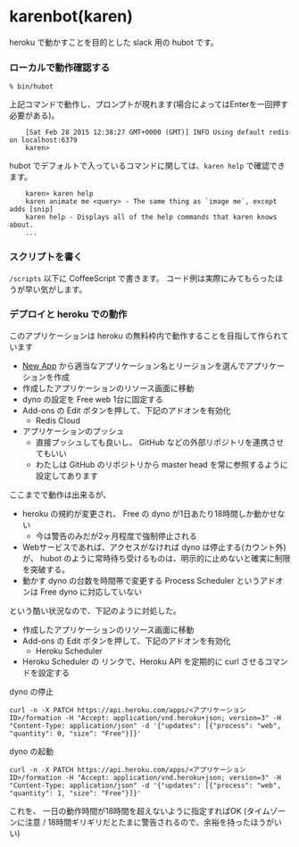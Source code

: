 # karenbot(karen)

heroku で動かすことを目的とした slack 用の hubot です。

[heroku]: http://www.heroku.com
[hubot]: http://hubot.github.com
[generator-hubot]: https://github.com/github/generator-hubot

### ローカルで動作確認する

```
% bin/hubot
```
上記コマンドで動作し、プロンプトが現れます(場合によってはEnterを一回押す必要がある)。
```
    [Sat Feb 28 2015 12:38:27 GMT+0000 (GMT)] INFO Using default redis on localhost:6379
    karen>
```
hubot でデフォルトで入っているコマンドに関しては、```karen help``` で確認できます。

```
    karen> karen help
    karen animate me <query> - The same thing as `image me`, except adds [snip]
    karen help - Displays all of the help commands that karen knows about.
    ...
```

### スクリプトを書く

``` /scripts ``` 以下に CoffeeScript で書きます。
コード例は実際にみてもらったほうが早い気がします。


### デプロイと heroku での動作

このアプリケーションは heroku の無料枠内で動作することを目指して作られています

 * [New App](https://dashboard.heroku.com/new)
から適当なアプリケーション名とリージョンを選んでアプリケーションを作成
 * 作成したアプリケーションのリソース画面に移動
 * dyno の設定を Free web 1台に固定する
 * Add-ons の Edit ボタンを押して、下記のアドオンを有効化
    * Redis Cloud
 * アプリケーションのプッシュ
    * 直接プッシュしても良いし、 GitHub などの外部リポジトリを連携させてもいい
    * わたしは GitHub のリポジトリから master head を常に参照するように設定してあります

ここまでで動作は出来るが、

 * heroku の規約が変更され、 Free の dyno が1日あたり18時間しか動かせない
    * 今は警告のみだが2ヶ月程度で強制停止される
 * Webサービスであれば、アクセスがなければ dyno は停止する(カウント外)が、
 hubot のように常時待ち受けるものは、明示的に止めないと確実に制限を突破する。
 * 動かす dyno の台数を時間帯で変更する Process Scheduler というアドオンは Free dyno に対応していない
  
という酷い状況なので、下記のように対処した。

 * 作成したアプリケーションのリソース画面に移動
 * Add-ons の Edit ボタンを押して、下記のアドオンを有効化
    * Heroku Scheduler
 * Heroku Scheduler の リンクで、Heroku API を定期的に curl させるコマンドを設定する

dyno の停止
```
curl -n -X PATCH https://api.heroku.com/apps/<アプリケーションID>/formation -H "Accept: application/vnd.heroku+json; version=3" -H "Content-Type: application/json" -d '{"updates": [{"process": "web", "quantity": 0, "size": "Free"}]}'
```

dyno の起動
```
curl -n -X PATCH https://api.heroku.com/apps/<アプリケーションID>/formation -H "Accept: application/vnd.heroku+json; version=3" -H "Content-Type: application/json" -d '{"updates": [{"process": "web", "quantity": 1, "size": "Free"}]}'
```

これを、 一日の動作時間が18時間を超えないように指定すればOK
(タイムゾーンに注意 / 18時間ギリギリだとたまに警告されるので、余裕を持ったほうがいい)



